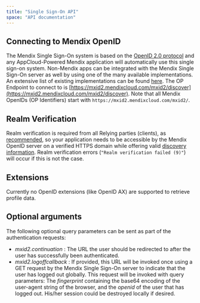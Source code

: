 ```yaml
---
title: "Single Sign-On API"
space: "API documentation"
---
```



## Connecting to Mendix OpenID

The Mendix Single Sign-On system is based on the [OpenID 2.0 protocol](http://openid.net/specs/openid-authentication-2_0.html) and any AppCloud-Powered Mendix application will automatically use this single sign-on system. Non-Mendix apps can be integrated with the Mendix Single Sign-On server as well by using one of the many available implementations. An extensive list of existing implementations can be found [here](http://openid.net/developers/libraries/obsolete/). The OP Endpoint to connect to is [https://mxid2.mendixcloud.com/mxid2/discover](https://mxid2.mendixcloud.com/mxid2/discover). Note that all Mendix OpenIDs (OP Identifiers) start with `https://mxid2.mendixcloud.com/mxid2/`.

## Realm Verification

Realm verification is required from all Relying parties (clients), as [recommended](http://openid.net/specs/openid-authentication-2_0.html#rp_discovery), so your application needs to be accessible by the Mendix OpenID server on a verified HTTPS domain while offering valid [discovery information](http://openid.net/specs/openid-authentication-2_0.html#rp_discovery). Realm verification errors (`"Realm verification failed (9)"`) will occur if this is not the case.

## Extensions

Currently no OpenID extensions (like OpenID AX) are supported to retrieve profile data.

## Optional arguments

The following optional query parameters can be sent as part of the authentication requests:

*   _mxid2.continuation_ : The URL the user should be redirected to after the user has successfully been authenticated.
*   _mxid2.logoffcallback_ : If provided, this URL will be invoked once using a GET request by the Mendix Single Sign-On server to indicate that the user has logged out globally. This request will be invoked with query parameters: The _fingerprint_ containing the base64 encoding of the user-agent string of the browser, and the _openid_ of the user that has logged out. His/her session could be destroyed locally if desired.
